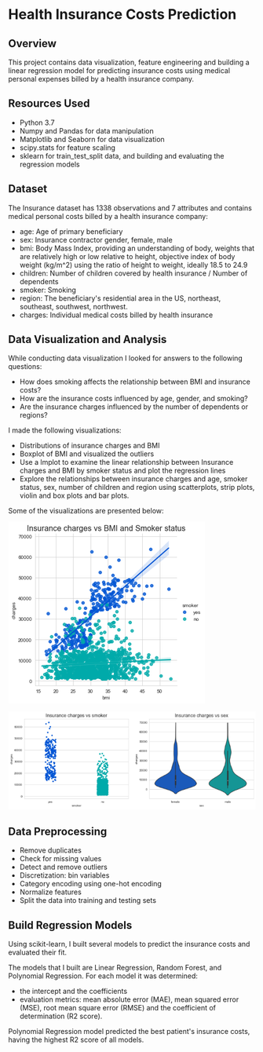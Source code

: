# Health Insurance Costs Prediction


## Overview
This project contains data visualization, feature engineering and building a linear regression model for predicting insurance costs using medical personal expenses billed by a health insurance company.


## Resources Used
- Python 3.7
- Numpy and Pandas for data manipulation
- Matplotlib and Seaborn for data visualization
- scipy.stats for feature scaling
- sklearn for train_test_split data, and building and evaluating the regression models


## Dataset
The Insurance dataset has 1338 observations and 7 attributes and contains medical personal costs billed by a health insurance company:

- age: Age of primary beneficiary
- sex: Insurance contractor gender, female, male
- bmi: Body Mass Index, providing an understanding of body, weights that are relatively high or low relative to height, objective index of body weight (kg/m^2) using the ratio of height to weight, ideally 18.5 to 24.9
- children: Number of children covered by health insurance / Number of dependents
- smoker: Smoking
- region: The beneficiary's residential area in the US, northeast, southeast, southwest, northwest.
- charges: Individual medical costs billed by health insurance


## Data Visualization and Analysis
While conducting data visualization I looked for answers to the following questions:

- How does smoking affects the relationship between BMI and insurance costs?
- How are the insurance costs influenced by age, gender, and smoking?
- Are the insurance charges influenced by the number of dependents or regions?

I made the following visualizations:
- Distributions of insurance charges and BMI
- Boxplot of BMI and visualized the outliers
- Use a lmplot to examine the linear relationship between Insurance charges and BMI by smoker status and plot the regression lines
- Explore the relationships between insurance charges and age, smoker status, sex, number of children and region using scatterplots, strip plots, violin and box plots and bar plots.

Some of the visualizations are presented below:



![Charges vs BMI](ml2_charges_bmi.png)
<br/>



![Charges vs Smoker](ml2_charges_smoker.png)
<br/>



## Data Preprocessing
- Remove duplicates
- Check for missing values
- Detect and remove outliers
- Discretization: bin variables
- Category encoding using one-hot encoding
- Normalize features
- Split the data into training and testing sets


## Build Regression Models
Using scikit-learn, I built several models to predict the insurance costs and evaluated their fit. 

The models that I built are Linear Regression, Random Forest, and Polynomial Regression. 
For each model it was determined:
-	the intercept and the coefficients
-	evaluation metrics:  mean absolute error (MAE), mean squared error (MSE), root mean square error (RMSE) and the coefficient of determination (R2 score). 

Polynomial Regression model predicted the best patient's insurance costs, having the highest R2 score of all models.




